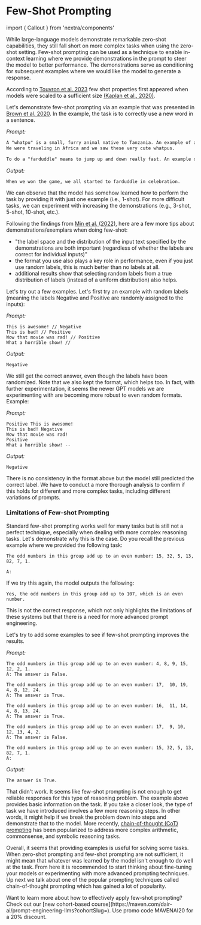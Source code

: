 # Few-Shot Prompting

import { Callout } from 'nextra/components'

While large-language models demonstrate remarkable zero-shot capabilities, they still fall short on more complex tasks when using the zero-shot setting. Few-shot prompting can be used as a technique to enable in-context learning where we provide demonstrations in the prompt to steer the model to better performance. The demonstrations serve as conditioning for subsequent examples where we would like the model to generate a response.

According to [Touvron et al. 2023](https://arxiv.org/pdf/2302.13971.pdf) few shot properties first appeared when models were scaled to a sufficient size [(Kaplan et al., 2020)](https://arxiv.org/abs/2001.08361).

Let's demonstrate few-shot prompting via an example that was presented in [Brown et al. 2020](https://arxiv.org/abs/2005.14165). In the example, the task is to correctly use a new word in a sentence.

*Prompt:*

```markdown
A "whatpu" is a small, furry animal native to Tanzania. An example of a sentence that uses the word whatpu is:
We were traveling in Africa and we saw these very cute whatpus.

To do a "farduddle" means to jump up and down really fast. An example of a sentence that uses the word farduddle is:
```

*Output:*

```
When we won the game, we all started to farduddle in celebration.
```

We can observe that the model has somehow learned how to perform the task by providing it with just one example (i.e., 1-shot). For more difficult tasks, we can experiment with increasing the demonstrations (e.g., 3-shot, 5-shot, 10-shot, etc.).

Following the findings from [Min et al. (2022)](https://arxiv.org/abs/2202.12837), here are a few more tips about demonstrations/exemplars when doing few-shot:

- "the label space and the distribution of the input text specified by the demonstrations are both important (regardless of whether the labels are correct for individual inputs)"
- the format you use also plays a key role in performance, even if you just use random labels, this is much better than no labels at all.  
- additional results show that selecting random labels from a true distribution of labels (instead of a uniform distribution) also helps.

Let's try out a few examples. Let's first try an example with random labels (meaning the labels Negative and Positive are randomly assigned to the inputs):

*Prompt:*

```
This is awesome! // Negative
This is bad! // Positive
Wow that movie was rad! // Positive
What a horrible show! //
```

*Output:*

```
Negative
```

We still get the correct answer, even though the labels have been randomized. Note that we also kept the format, which helps too. In fact, with further experimentation, it seems the newer GPT models we are experimenting with are becoming more robust to even random formats. Example:

*Prompt:*

```
Positive This is awesome! 
This is bad! Negative
Wow that movie was rad!
Positive
What a horrible show! --
```

*Output:*

```
Negative
```

There is no consistency in the format above but the model still predicted the correct label. We have to conduct a more thorough analysis to confirm if this holds for different and more complex tasks, including different variations of prompts.

### Limitations of Few-shot Prompting

Standard few-shot prompting works well for many tasks but is still not a perfect technique, especially when dealing with more complex reasoning tasks. Let's demonstrate why this is the case. Do you recall the previous example where we provided the following task:

```
The odd numbers in this group add up to an even number: 15, 32, 5, 13, 82, 7, 1. 

A: 
```

If we try this again, the model outputs the following:

```
Yes, the odd numbers in this group add up to 107, which is an even number.
```

This is not the correct response, which not only highlights the limitations of these systems but that there is a need for more advanced prompt engineering.

Let's try to add some examples to see if few-shot prompting improves the results.

*Prompt:*

```
The odd numbers in this group add up to an even number: 4, 8, 9, 15, 12, 2, 1.
A: The answer is False.

The odd numbers in this group add up to an even number: 17,  10, 19, 4, 8, 12, 24.
A: The answer is True.

The odd numbers in this group add up to an even number: 16,  11, 14, 4, 8, 13, 24.
A: The answer is True.

The odd numbers in this group add up to an even number: 17,  9, 10, 12, 13, 4, 2.
A: The answer is False.

The odd numbers in this group add up to an even number: 15, 32, 5, 13, 82, 7, 1. 
A: 
```

*Output:*

```
The answer is True.
```

That didn't work. It seems like few-shot prompting is not enough to get reliable responses for this type of reasoning problem. The example above provides basic information on the task. If you take a closer look, the type of task we have introduced involves a few more reasoning steps. In other words, it might help if we break the problem down into steps and demonstrate that to the model. More recently, [chain-of-thought (CoT) prompting](https://arxiv.org/abs/2201.11903) has been popularized to address more complex arithmetic, commonsense, and symbolic reasoning tasks.

Overall, it seems that providing examples is useful for solving some tasks. When zero-shot prompting and few-shot prompting are not sufficient, it might mean that whatever was learned by the model isn't enough to do well at the task. From here it is recommended to start thinking about fine-tuning your models or experimenting with more advanced prompting techniques. Up next we talk about one of the popular prompting techniques called chain-of-thought prompting which has gained a lot of popularity.

<Callout type= "info" emoji="🎓">
  Want to learn more about how to effectively apply few-shot prompting? Check out our [new cohort-based course](https://maven.com/dair-ai/prompt-engineering-llms?cohortSlug=). Use promo code MAVENAI20 for a 20% discount.
</Callout>
